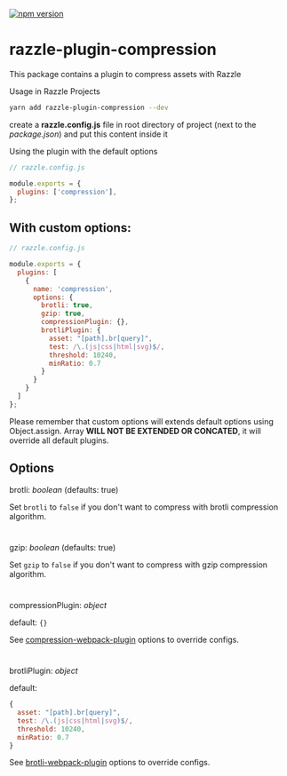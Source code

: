 [![npm version](https://badge.fury.io/js/razzle-plugin-compression.svg)](https://badge.fury.io/js/razzle-plugin-compression)

# razzle-plugin-compression
This package contains a plugin to compress assets with Razzle

Usage in Razzle Projects
```sh
yarn add razzle-plugin-compression --dev
```

create a **razzle.config.js** file in root directory of project (next to the *package.json*) and put this content inside it

Using the plugin with the default options
```javascript
// razzle.config.js

module.exports = {
  plugins: ['compression'],
};
```

## With custom options:

```javascript
// razzle.config.js

module.exports = {
  plugins: [
    {
      name: 'compression',
      options: {
        brotli: true,
        gzip: true,
        compressionPlugin: {},
        brotliPlugin: {
          asset: "[path].br[query]",
          test: /\.(js|css|html|svg)$/,
          threshold: 10240,
          minRatio: 0.7
        }
      }
    }
  ]
};
```

Please remember that custom options will extends default options using Object.assign. Array **WILL NOT BE EXTENDED OR CONCATED**, it will override all default plugins.

## Options
brotli: *boolean* (defaults: true)

Set `brotli` to `false` if you don't want to compress with brotli compression algorithm.

#

gzip: *boolean* (defaults: true)

Set `gzip` to `false` if you don't want to compress with gzip compression algorithm.

#

compressionPlugin: *object*

default: `{}`

See [compression-webpack-plugin](https://github.com/webpack-contrib/compression-webpack-plugin) options to override configs.

#

brotliPlugin: *object*

default: 

```javascript
{
  asset: "[path].br[query]",
  test: /\.(js|css|html|svg)$/,
  threshold: 10240,
  minRatio: 0.7
}
```

See [brotli-webpack-plugin](https://github.com/mynameiswhm/brotli-webpack-plugin) options to override configs.